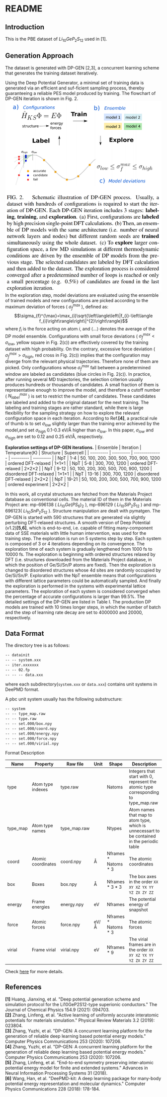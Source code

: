 # README

## Introduction

This is the PBE dataset of $Li_{10}GeP_2S_{12}$ used in [1]. 

## Generation Approach
The dataset is generated with DP-GEN [2,3],  a concurrent learning scheme that generates the training dataset iteratively.

Using the Deep Potential Generator, a minimal set of training data is generated via an efficient and suf-ficient sampling process, thereby guaranteeing a reliable PES model produced by training. The flowchart of DP-GEN iteration is shown in Fig. 2.  
![](figs/Fig2.png)  
In the exploration step, model deviations are evaluated using the ensemble of trained models and new configurations are picked according to the maximum
deviation of forces ( $\sigma^{max}_f$ ), defined as:
$$\sigma_{f}^{\max}=\max_{i}\sqrt{\left\langle\left\|f_{i}-\left\langle f_{i}\right\rangle\right\|^{2}\right\rangle}$$
where $f_i$ is the force acting on atom $i$, and $\langle ... \rangle$ denotes the average of the DP model ensemble. Configurations with small force deviations ( $\sigma^{max}_f < \sigma_{low}$, yellow square in Fig. 2(c)) are effectively covered by the training dataset with high probability. On the contrary, excessive force deviation ( $\sigma^{max}_f > \sigma_{high}$, red cross in Fig. 2(c)) implies that the configuration may diverge from the relevant physical trajectories. Therefore none of them are picked. Only configurations whose $\sigma^{max}_f$ fall between a predetermined window are labeled as candidates (blue circles in Fig. 2(c)). In practice, after running several MD trajectories, the selection criterion usually produces hundreds or thousands of candidates. A small fraction of them is representative enough to improve the model, and therefore a cutoff number ( $N^{max}_{label}$ ) is set to restrict the number of candidates. These candidates are labeled and added to the original dataset for the next training. The labeling and training stages are rather standard, while there is large flexibility for the sampling strategy on how to explore the relevant configuration space in each iteration. According to Ref.**[4]**, a practical rule of thumb is to set $\sigma_{low}$ slightly larger than the training error achieved by the model,and set $\sigma_{high}$ 0.1-0.3 eV/Å higher than $\sigma_{low}$. In this paper, $\sigma_{low}$ and $\sigma_{high}$ are set to 0.12 and 0.25 eV/Å, respectively.  

**Exploration settings of DP-GEN iterations.**
| Ensemble  | Iteration | Temperature(K) | Structure | Supercell |
| --------- | --------- | -------------- | --------- | --------- |
| NpT | 1-4   | 50, 100, 200, 300, 500, 700, 900, 1200  | ordered DFT-relaxed    | 1×1×1 |
| NpT | 5-8   | 300, 700, 1200                          | ordered DFT-relaxed    | 2×2×2 |
| NpT | 9-12  | 50, 100, 200, 300, 500, 700, 900, 1200  | disordered DFT-relaxed | 1×1×1 |
| NpT | 13-16 | 300, 700, 1200                          | disordered DFT-relaxed | 2×2×2 |
| NpT | 19-21 | 50, 100, 200, 300, 500, 700, 900, 1200  | ordered experiment     | 2×2×2 |

In this work, all crystal structures are fetched from the Materials Project database as conventional cells. The material ID of them in the Materials Project are: mp-696138
( $Li_{10}Ge(PS_6)_2$ ), mp-696129 ( $Li_{10}SiP_{2}S_{12}$ ) and mp-696123( $Li_{10}SnP_{2}S_{12}$ ). Structure manipulation are dealt with pymatgen.
The DP-GEN is started with 590 structures that are generated via slightly perturbing DFT-relaxed structures. A smooth version of Deep Potential (v1.2)**[5,6]**, which is end-to-end, i.e. capable of fitting many-component data of SSE materials with little human intervention, was used for the training step. The exploration is run on 5 systems step by step. Each system is composed of 3 or 4 iterations depending on its convergence. The exploration time of each system is gradually lengthened from 1000 fs to 10000 fs. The exploration is beginning with ordered structures relaxed by DFT (i.e. structures downloaded from the Materials Project database, in which the position of Ge/Si/Sn/P atoms are fixed). Then the exploration is changed to disordered structures whose 4d sites are randomly occupied by Ge/Si/Sn/P. Exploration with the NpT ensemble means that configurations with different lattice parameters could be automatically sampled. And finally the exploration is performed in the systems with experimental lattice parameters. The exploration of each system is considered converged when the percentage of accurate configurations is larger than 99.5%. The detailed settings of the DP-GEN are listed in Table I. The production DP models are trained with 10 times longer steps, in which the number of batch and the step of learning rate decay are set to 4000000 and 20000, respectively.

## Data Format

The directory tree is as follows:

```
-- datainit
-- -- system.xxx
-- iter.xxxxxxx
-- -- 02.fp
-- -- -- data.xxx
```

where each subdirectory(`system.xxx` or `data.xxx`) contains unit systems in DeePMD format.

A pbc unit system usually has the following substructure:

```
-- system
-- -- type_map.raw
-- -- type.raw
-- -- set.000/box.npy
-- -- set.000/coord.npy
-- -- set.000/energy.npy
-- -- set.000/force.npy
-- -- set.000/virial.npy
```

Format Description

| Name     | Property           | Raw file     | Unit | Shape                  | Description                                                  |
| -------- | ------------------ | ------------ | ---- | ---------------------- | ------------------------------------------------------------ |
| type     | Atom type indexes  | type.raw     |      | Natoms                 | Integers that start with 0, represent the atomic type corresponding to type_map.raw |
| type_map | Atom type names    | type_map.raw |      | Ntypes                 | Atom names that map to atom type, which is unnecessart to be contained in the periodic table |
| coord    | Atomic coordinates | coord.npy    | Å    | Nframes \* Natoms \* 3 | The atomic coordinates                                       |
| box      | Boxes              | box.npy      | Å    | Nframes \* 3 \* 3      | The box axes in the order `XX XY XZ YX YY YZ ZX ZY ZZ`       |
| energy   | Frame energies     | energy.npy   | eV   | Nframes                | The potential energy of snapshot                             |
| force    | Atomic forces      | force.npy    | eV/Å | Nframes \* Natoms \* 3 | The atomic forces                                            |
| virial   | Frame virial       | virial.npy   | eV   | Nframes * 9            | The virial frames are in the order `XX XY XZ YX YY YZ ZX ZY ZZ` |

Check [here](https://github.com/deepmodeling/deepmd-kit/blob/master/doc/data/system.md) for more details.



## References
**[1]** Huang, Jianxing, et al. "Deep potential generation scheme and simulation protocol for the Li10GeP2S12-type superionic conductors." The Journal of Chemical Physics 154.9 (2021): 094703.  
**[2]** Zhang, Linfeng, et al. "Active learning of uniformly accurate interatomic potentials for materials simulation." Physical Review Materials 3.2 (2019): 023804.  
**[3]** Zhang, Yuzhi, et al. "DP-GEN: A concurrent learning platform for the generation of reliable deep learning based potential energy models." Computer Physics Communications 253 (2020): 107206.  
**[4]** Zhang, Yuzhi, et al. "DP-GEN: A concurrent learning platform for the generation of reliable deep learning based potential energy models." Computer Physics Communications 253 (2020): 107206.  
**[5]** Zhang, Linfeng, et al. "End-to-end symmetry preserving inter-atomic potential energy model for finite and extended systems." Advances in Neural Information Processing Systems 31 (2018).  
**[6]** Wang, Han, et al. "DeePMD-kit: A deep learning package for many-body potential energy representation and molecular dynamics." Computer Physics Communications 228 (2018): 178-184.  


